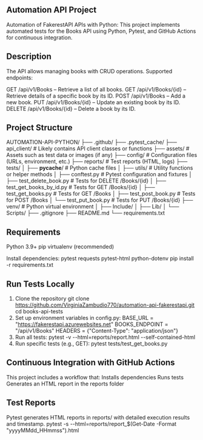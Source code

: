 ## Automation API Project

Automation of FakerestAPI APIs with Python:
This project implements automated tests for the Books API using Python, Pytest, and GitHub Actions for continuous integration.

## Description

The API allows managing books with CRUD operations.
Supported endpoints:

GET /api/v1/Books – Retrieve a list of all books.
GET /api/v1/Books/{id} – Retrieve details of a specific book by its ID.
POST /api/v1/Books – Add a new book.
PUT /api/v1/Books/{id} – Update an existing book by its ID.
DELETE /api/v1/Books/{id} – Delete a book by its ID.

## Project Structure

AUTOMATION-API-PYTHON/
├── .github/
├── .pytest_cache/
├── api_client/ # Likely contains API client classes or functions
├── assets/ # Assets such as test data or images (if any)
├── config/ # Configuration files (URLs, environment, etc.)
├── reports/ # Test reports (HTML, logs)
├── tests/
│ ├── **pycache**/ # Python cache files
│ ├── utils/ # Utility functions or helper methods
│ ├── conftest.py # Pytest configuration and fixtures
│ ├── test_delete_book.py # Tests for DELETE /Books/{id}
│ ├── test_get_books_by_id.py # Tests for GET /Books/{id}
│ ├── test_get_books.py # Tests for GET /Books
│ ├── test_post_book.py # Tests for POST /Books
│ └── test_put_book.py # Tests for PUT /Books/{id}
├── venv/ # Python virtual environment
│ ├── Include/
│ ├── Lib/
│ └── Scripts/
├── .gitignore
├── README.md
└── requirements.txt

## Requirements

Python 3.9+
pip
virtualenv (recommended)

Install dependencies:
pytest
requests
pytest-html
python-dotenv
pip install -r requirements.txt

## Run Tests Locally

1. Clone the repository
   git clone https://github.com/VirginiaZambudio770/automation-api-fakerestapi.git
   cd books-api-tests
2. Set up environment variables in config.py:
   BASE_URL = "https://fakerestapi.azurewebsites.net"
   BOOKS_ENDPOINT = "/api/v1/Books"
   HEADERS = {"Content-Type": "application/json"}
3. Run all tests:
   pytest -v --html=reports/report.html --self-contained-html
4. Run specific tests (e.g., GET):
   pytest tests/test_get_books.py

## Continuous Integration with GitHub Actions

This project includes a workflow that:
Installs dependencies
Runs tests
Generates an HTML report in the reports folder

## Test Reports

Pytest generates HTML reports in reports/ with detailed execution results and timestamp.
pytest -s --html=reports/report\_$(Get-Date -Format "yyyyMMdd_HHmmss").html

